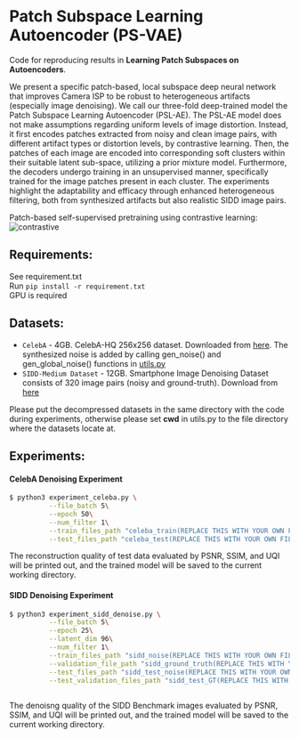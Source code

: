 # Patch Subspace Learning Autoencoder (PS-VAE)
Code for reproducing results in **Learning Patch Subspaces on Autoencoders**.

We present a specific patch-based, local subspace deep neural network that improves Camera ISP to be robust to heterogeneous artifacts (especially image denoising). We call our three-fold deep-trained model the Patch Subspace Learning Autoencoder (PSL-AE).
The PSL-AE model does not make assumptions regarding uniform levels of image distortion. Instead, it first encodes patches extracted from noisy and clean image pairs, with different artifact types or distortion levels, by contrastive learning. Then, the patches of each image are encoded into corresponding soft clusters within their suitable latent sub-space, utilizing a prior mixture model. Furthermore, the decoders undergo training in an unsupervised manner, specifically trained for the image patches present in each cluster. The experiments highlight the adaptability and efficacy through enhanced heterogeneous filtering, both from synthesized artifacts but also realistic SIDD image pairs.

Patch-based self-supervised pretraining using contrastive learning:
![contrastive](https://github.com/yunhaoyang234/Patch-Subspace-Learning-Autoencoder/blob/master/figures/architecture_contrastive.png)

## Requirements:
See requirement.txt\
Run
`pip install -r requirement.txt` \
GPU is required

## Datasets:
- `CelebA` - 4GB. CelebA-HQ 256x256 dataset. Downloaded from [here](https://openaipublic.azureedge.net/glow-demo/data/celeba-tfr.tar). The synthesized noise is added by calling gen_noise() and gen_global_noise() functions in [utils.py](https://github.com/yunhaoyang234/Patch-Subspace-Learning-Autoencoder/blob/master/utils.py)
- `SIDD-Medium Dataset` - 12GB. Smartphone Image Denoising Dataset consists of 320 image pairs (noisy and ground-truth). Download from [here](https://www.eecs.yorku.ca/~kamel/sidd/dataset.php)

Please put the decompressed datasets in the same directory with the code during experiments, otherwise please set **cwd** in utils.py to the file directory where the datasets locate at.

## Experiments:
#### CelebA Denoising Experiment
```bash
$ python3 experiment_celeba.py \
          --file_batch 5\
          --epoch 50\
      	  --num_filter 1\
      	  --train_files_path "celeba_train(REPLACE THIS WITH YOUR OWN FILE DIRECTORY)/"\
      	  --test_files_path "celeba_test(REPLACE THIS WITH YOUR OWN FILE DIRECTORY)/"
```
The reconstruction quality of test data evaluated by PSNR, SSIM, and UQI will be printed out, and the trained model will be saved to the current working directory.

#### SIDD Denoising Experiment
```bash
$ python3 experiment_sidd_denoise.py \
          --file_batch 5\
          --epoch 25\
          --latent_dim 96\
      	  --num_filter 1\
      	  --train_files_path "sidd_noise(REPLACE THIS WITH YOUR OWN FILE DIRECTORY)/"\
      	  --validation_file_path "sidd_ground_truth(REPLACE THIS WITH YOUR OWN FILE DIRECTORY)/"\
      	  --test_files_path "sidd_test_noise(REPLACE THIS WITH YOUR OWN FILE DIRECTORY)/"\
      	  --test_validation_files_path "sidd_test_GT(REPLACE THIS WITH YOUR OWN FILE DIRECTORY)/"
    	  
```
The denoisng quality of the SIDD Benchmark images evaluated by PSNR, SSIM, and UQI will be printed out, and the trained model will be saved to the current working directory.

